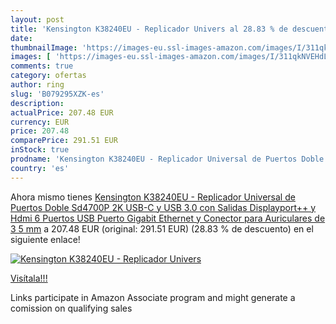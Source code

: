 ```yaml
---
layout: post
title: 'Kensington K38240EU - Replicador Univers al 28.83 % de descuento'
date: 
thumbnailImage: 'https://images-eu.ssl-images-amazon.com/images/I/311qkNVEHdL._SL200_.jpg'
images: [ 'https://images-eu.ssl-images-amazon.com/images/I/311qkNVEHdL._SL200_.jpg' ]
comments: true
category: ofertas
author: ring
slug: 'B079295XZK-es'
description:
actualPrice: 207.48 EUR
currency: EUR
price: 207.48
comparePrice: 291.51 EUR
inStock: true
prodname: 'Kensington K38240EU - Replicador Universal de Puertos Doble  Sd4700P  2K USB-C y USB 3.0 con Salidas Displayport++ y Hdmi  6 Puertos USB  Puerto Gigabit Ethernet y Conector para Auriculares de 3 5 mm'
country: 'es'
---
```


Ahora mismo tienes [Kensington K38240EU - Replicador Universal de Puertos Doble  Sd4700P  2K USB-C y USB 3.0 con Salidas Displayport++ y Hdmi  6 Puertos USB  Puerto Gigabit Ethernet y Conector para Auriculares de 3 5 mm](https://www.amazon.es/dp/B079295XZK/?tag=tolees-21) a 207.48 EUR (original: 291.51 EUR) (28.83 %  de descuento) en el siguiente enlace!

[![Kensington K38240EU - Replicador Univers](https://images-eu.ssl-images-amazon.com/images/I/311qkNVEHdL._SL200_.jpg)](https://www.amazon.es/dp/B079295XZK/?tag=tolees-21)

[Visítala!!!](https://www.amazon.es/dp/B079295XZK/?tag=tolees-21)

Links participate in Amazon Associate program and might generate a comission on qualifying sales
